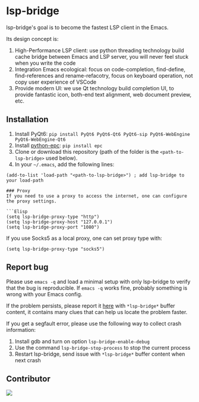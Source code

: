 # lsp-bridge
lsp-bridge's goal is to become the fastest LSP client in the Emacs.

Its design concept is:
1. High-Performance LSP client: use python threading technology build cache bridge between Emacs and LSP server, you will never feel stuck when you write the code
2. Integration Emacs ecological: focus on code-completion, find-define, find-references and rename-refacotry, focus on keyboard operation, not copy user experience of VSCode
3. Provide modern UI: we use Qt technology build completion UI, to provide fantastic icon, both-end text alignment, web document preview, etc.

## Installation
1. Install PyQt6: ```pip install PyQt6 PyQt6-Qt6 PyQt6-sip PyQt6-WebEngine PyQt6-WebEngine-Qt6```
2. Install [python-epc](https://github.com/tkf/python-epc): ```pip install epc```
3. Clone or download this repository (path of the folder is the `<path-to-lsp-bridge>` used below).
4. In your `~/.emacs`, add the following lines:
```elisp
(add-to-list 'load-path "<path-to-lsp-bridge>") ; add lsp-bridge to your load-path

### Proxy
If you need to use a proxy to access the internet, one can configure the proxy settings.

```Elisp
(setq lsp-bridge-proxy-type "http")
(setq lsp-bridge-proxy-host "127.0.0.1")
(setq lsp-bridge-proxy-port "1080")
```

If you use Socks5 as a local proxy, one can set proxy type with:

```Elisp
(setq lsp-bridge-proxy-type "socks5")
```

## Report bug
Please use `emacs -q` and load a minimal setup with only lsp-bridge to verify that the bug is reproducible. If `emacs -q` works fine, probably something is wrong with your Emacs config.

If the problem persists, please report it [here](https://github.com/manateelazycat/lsp-bridge/issues/new) with `*lsp-bridge*` buffer content, it contains many clues that can help us locate the problem faster.

If you get a segfault error, please use the following way to collect crash information:
1. Install gdb and turn on option `lsp-bridge-enable-debug`
2. Use the command `lsp-bridge-stop-process` to stop the current process
3. Restart lsp-bridge, send issue with `*lsp-bridge*` buffer content when next crash

## Contributor
<a href = "https://github.com/manateelazycat/lsp-bridge/graphs/contributors">
  <img src = "https://contrib.rocks/image?repo=manateelazycat/lsp-bridge"/>
</a>
